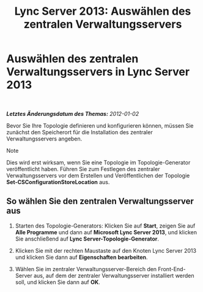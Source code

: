 ﻿---
title: 'Lync Server 2013: Auswählen des zentralen Verwaltungsservers'
TOCTitle: Auswählen des zentralen Verwaltungsservers
ms:assetid: 1ca6b7d0-125c-4727-aac4-2d683d23394d
ms:mtpsurl: https://technet.microsoft.com/de-de/library/JJ204726(v=OCS.15)
ms:contentKeyID: 49293354
ms.date: 05/19/2016
mtps_version: v=OCS.15
ms.translationtype: HT
---

# Auswählen des zentralen Verwaltungsservers in Lync Server 2013

 

_**Letztes Änderungsdatum des Themas:** 2012-01-02_

Bevor Sie Ihre Topologie definieren und konfigurieren können, müssen Sie zunächst den Speicherort für die Installation des zentraler Verwaltungsservers angeben.


> [!NOTE]
> Dies wird erst wirksam, wenn Sie eine Topologie im Topologie-Generator veröffentlicht haben. Führen Sie zum Festlegen des zentraler Verwaltungsservers vor dem Erstellen und Veröffentlichen der Topologie <STRONG>Set-CSConfigurationStoreLocation</STRONG> aus.



## So wählen Sie den zentralen Verwaltungsserver aus

1.  Starten des Topologie-Generators: Klicken Sie auf **Start**, zeigen Sie auf **Alle Programme** und dann auf **Microsoft Lync Server 2013**, und klicken Sie anschließend auf **Lync Server-Topologie-Generator**.

2.  Klicken Sie mit der rechten Maustaste auf den Knoten Lync Server 2013 und klicken Sie dann auf **Eigenschaften bearbeiten**.

3.  Wählen Sie im zentraler Verwaltungsserver-Bereich den Front-End-Server aus, auf dem der zentraler Verwaltungsserver installiert werden soll, und klicken Sie dann auf **OK**.

